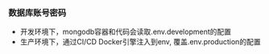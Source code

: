 ### 数据库账号密码

- 开发环境下，mongodb容器和代码会读取.env.development的配置
- 生产环境下，通过CI/CD Docker引擎注入到env, 覆盖.env.production的配置

